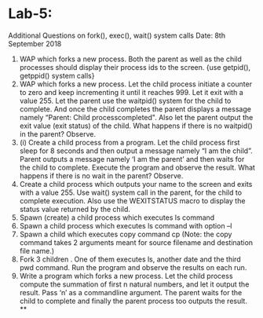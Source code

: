 # Lab-5:
Additional Questions on fork(), exec(), wait() system calls
Date: 8th September 2018
1. WAP which forks a new process. Both the parent as well as the child
processes should display their process ids to the screen. {use getpid(),
getppid() system calls}
2. WAP which forks a new process. Let the child process initiate a counter to
zero and keep incrementing it until it reaches 999. Let it exit with a
value 255. 
Let the parent use the waitpid() system for the child to complete. And once the 
child completes the parent displays a message namely “Parent: Child 
processcompleted". Also let the parent output the exit value (exit status) of the 
child. 
What happens if there is no waitpid() in the parent? Observe.
3. (i) Create a child process from a program. Let the child process first sleep for
8 seconds and then output a message namely “I am the child”. Parent outputs a
message namely ‘I am the parent’ and then waits for the child to complete.
Execute the program and observe the result. 
What happens if there is no wait in the parent? Observe.
4. Create a child process which outputs your name to the screen and exits with a
value 255. Use wait() system call in the parent, for the child to complete 
execution. Also use
the WEXITSTATUS macro to display the status value returned by the child.
5. Spawn (create) a child process which executes ls command
6. Spawn a child process which executes ls command with option –l
7. Spawn a child which executes copy command cp (Note: the copy command
takes 2 arguments meant for source filename and destination file name.)
8. Fork 3 children . One of them executes ls, another date and the third pwd
command. Run the program and observe the results on each run.
9. Write a program which forks a new process. Let the child process compute the
summation of first n natural numbers, and let it output the result. Pass ‘n’ as a
commandline argument. The parent waits for the child to complete and finally
the parent process too outputs the result.
**
